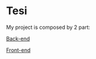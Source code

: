 # Tesi

My project is composed by 2 part:

[Back-end](./back-end/readme.md)

[Front-end](./front-end/readme.md)